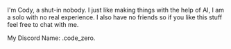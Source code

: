 I'm Cody, a shut-in nobody. I just like making things with the help of AI, I am a solo with no real experience. I also have no friends so if you like this stuff feel free to chat with me.

My Discord Name: .code_zero.
